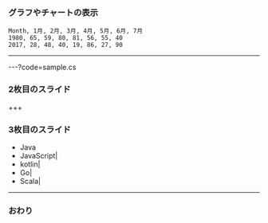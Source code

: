 ### グラフやチャートの表示


<canvas data-chart="radar">


    Month, 1月, 2月, 3月, 4月, 5月, 6月, 7月
    1980, 65, 59, 80, 81, 56, 55, 40
    2017, 28, 48, 40, 19, 86, 27, 90


</canvas>


---


---?code=sample.cs


### 2枚目のスライド


+++


### 3枚目のスライド

- Java
- JavaScript|
- kotlin|
- Go|
- Scala|


---


### おわり
